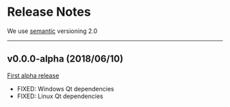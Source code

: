 # Release Notes

We use [semantic](https://semver.org/) versioning 2.0

---

## v0.0.0-alpha (2018/06/10)

[First alpha release](https://github.com/EnthDev/dedicatedslave/releases/tag/0.10.0-alpha)

* FIXED: Windows Qt dependencies
* FIXED: Linux Qt dependencies
